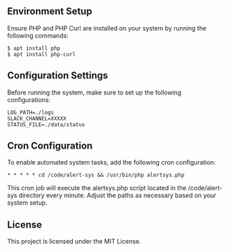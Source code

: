 ## Environment Setup
Ensure PHP and PHP Curl are installed on your system by running the following commands:
```
$ apt install php
$ apt install php-curl
```

## Configuration Settings
Before running the system, make sure to set up the following configurations:

```
LOG_PATH=./logs
SLACK_CHANNEL=XXXXX
STATUS_FILE=./data/status
```

## Cron Configuration
To enable automated system tasks, add the following cron configuration:
```
* * * * * cd /code/alert-sys && /usr/bin/php alertsys.php
```
This cron job will execute the alertsys.php script located in the /code/alert-sys directory every minute. Adjust the paths as necessary based on your system setup.

## License
This project is licensed under the MIT License.
